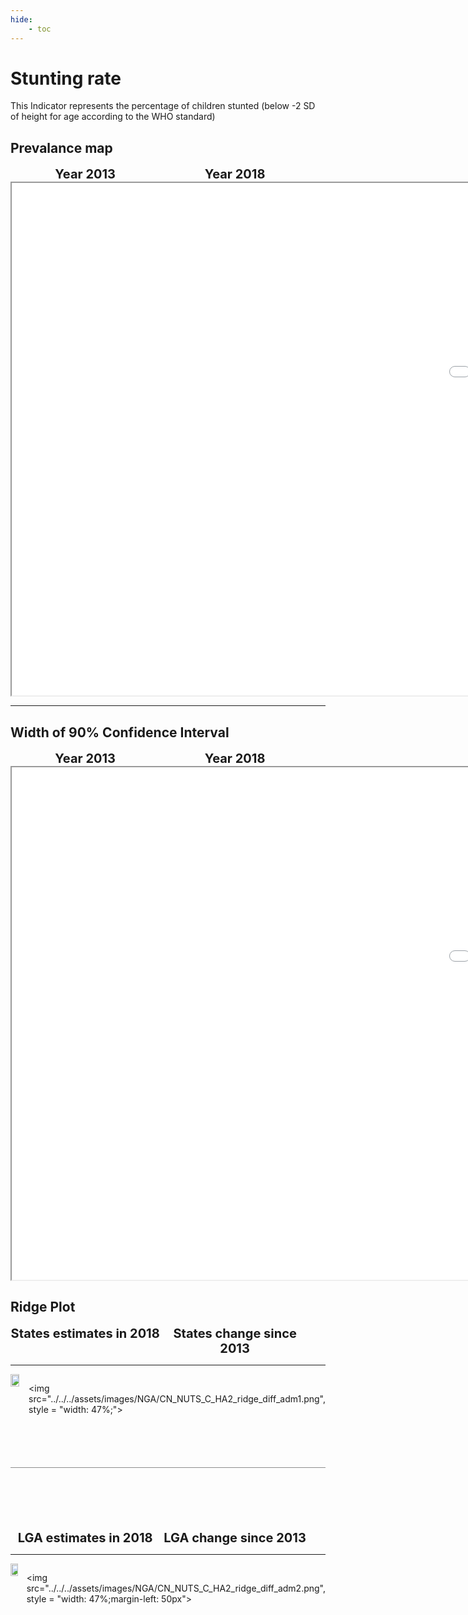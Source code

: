 ```yaml
---
hide:
    - toc
---
```

# Stunting rate

This Indicator represents the percentage of children stunted (below -2 SD of height for age according to the WHO standard)

## Prevalance map

<div style="width: 95%; display:grid; grid-template-columns: repeat(2, 1fr); gap: 0px; text-align:center; font-weight:bold;x">
  <div style="font-size: 20px">Year 2013</div>
  <div style="font-size: 20px">Year 2018</div>
</div>

<iframe src="../../../assets/images/NGA/CN_NUTS_C_HA2_detail.html" style = "width: 2000px; height: 820px"></iframe>

---

## Width of 90% Confidence Interval

<div style="width: 95%; display:grid; grid-template-columns: repeat(2, 1fr); gap: 0px; text-align:center; font-weight:bold;x">
  <div style="font-size: 20px">Year 2013</div>
  <div style="font-size: 20px">Year 2018</div>
</div>

<iframe src="../../../assets/images/NGA/CN_NUTS_C_HA2_detail_ci.html" style = "width: 2000px; height: 820px"></iframe>


## Ridge Plot

<div style="width: 95%; display:grid; grid-template-columns: repeat(2, 1fr); gap: 0px; text-align:center; font-weight:bold;x">
  <div style="font-size: 20px">States estimates in 2018</div>
  <div style="font-size: 20px">States change since 2013</div>
</div>

---

<div style="display: flex">
<img src="../../../assets/images/NGA/CN_NUTS_C_HA2_ridge_adm1.png", style = "width: 47%;">

<img src="../../../assets/images/NGA/CN_NUTS_C_HA2_ridge_diff_adm1.png", style = "width: 47%;">

</div>

<hr style="height: 1px; background-color: #8c8c8cff; border: none; margin: 20px 0; margin-bottom: 100px; margin-top: 70px;">


<div style="width: 95%; display:grid; grid-template-columns: repeat(2, 1fr); gap: 0px; text-align:center; font-weight:bold;x">
  <div style="font-size: 20px">LGA estimates in 2018</div>
  <div style="font-size: 20px">LGA change since 2013</div>
</div>

---

<div style="display: flex">
<img src="../../../assets/images/NGA/CN_NUTS_C_HA2_ridge_adm2.png", style = "width: 47%">

<img src="../../../assets/images/NGA/CN_NUTS_C_HA2_ridge_diff_adm2.png", style = "width: 47%;margin-left: 50px">

</div>